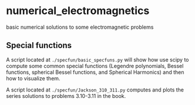# numerical_electromagnetics
basic numerical solutions to some electromagnetic problems

## Special functions

A script located at ```./specfun/basic_specfuns.py``` will show how use scipy to compute some common special functions (Legendre polynomials, Bessel functions, spherical Bessel functions, and Spherical Harmonics) and then how to visualize them.  

A script located at ```./specfun/Jackson_310_311.py``` computes and plots the series solutions to problems 3.10-3.11 in the book.

